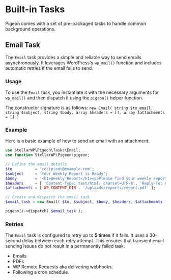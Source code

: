 # Built-in Tasks

Pigeon comes with a set of pre-packaged tasks to handle common background operations.

## Email Task

The `Email` task provides a simple and reliable way to send emails asynchronously. It leverages WordPress's `wp_mail()` function and includes automatic retries if the email fails to send.

### Usage

To use the `Email` task, you instantiate it with the necessary arguments for `wp_mail()` and then dispatch it using the `pigeon()` helper function.

The constructor signature is as follows:
`new Email( string $to_email, string $subject, string $body, array $headers = [], array $attachments = [] )`

### Example

Here is a basic example of how to send an email with an attachment:

```php
use StellarWP\Pigeon\Tasks\Email;
use function StellarWP\Pigeon\pigeon;

// Define the email details
$to          = 'recipient@example.com';
$subject     = 'Your Weekly Report is Ready';
$body        = '<h1>Weekly Report</h1><p>Please find your weekly report attached.</p>';
$headers     = [ 'Content-Type: text/html; charset=UTF-8', 'Reply-To: no-reply@example.com' ];
$attachments = [ WP_CONTENT_DIR . '/uploads/reports/report.pdf' ];

// Create and dispatch the email task
$email_task = new Email( $to, $subject, $body, $headers, $attachments );

pigeon()->dispatch( $email_task );
```

### Retries

The `Email` task is configured to retry up to **5 times** if it fails. It uses a 30-second delay between each retry attempt. This ensures that transient email sending issues do not result in a permanently failed task.

- Emails
- PDFs
- WP Remote Requests aka delivering webhooks.
- Following a cron schedule.
